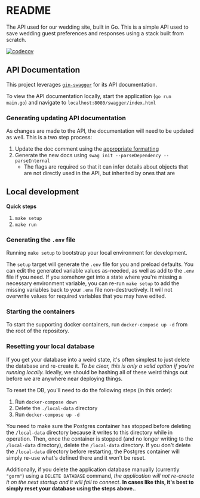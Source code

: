 # README

The API used for our wedding site, built in Go. This is a simple API used to save wedding guest preferences
and responses using a stack built from scratch.

[![codecov](https://codecov.io/gh/ax-vasquez/go-wedding-api/graph/badge.svg?token=UH5YZFRM35)](https://codecov.io/gh/ax-vasquez/go-wedding-api)

## API Documentation

This project leverages [`gin-swagger`](https://github.com/swaggo/gin-swagger) for its API documentation.

To view the API documentation locally, start the application (`go run main.go`) and navigate to `localhost:8080/swagger/index.html`

### Generating updating API documentation

As changes are made to the API, the documentation will need to be updated as well. This is a two step process:

1. Update the doc comment using the [appropriate formatting](https://github.com/swaggo/swag/blob/master/README.md#declarative-comments-format)
1. Generate the new docs using `swag init --parseDependency --parseInternal`
    * The flags are required so that it can infer details about objects that are not directly used in the API, but inherited by ones that are

## Local development

**Quick steps**

1. `make setup`
1. `make run`

### Generating the `.env` file

Running `make setup` to bootstrap your local environment for development.

The `setup` target will generate the `.env` file for you and preload defaults. You can edit the generated variable
values as-needed, as well as add to the `.env` file if you need. If you somehow get into a state where you're missing a necessary
environment variable, you can re-run `make setup` to add the missing variables back to your `.env` file non-destructively. It will 
not overwrite values for required variables that you may have edited.

### Starting the containers

To start the supporting docker containers, run `docker-compose up -d` from the root of the repository.

### Resetting your local database

If you get your database into a weird state, it's often simplest to just delete the database and re-create it. _To be clear, this is only a valid
option if you're running locally._ Ideally, we should be hashing all of these weird things out before we are anywhere near deploying things.

To reset the DB, you'll need to do the following steps (in this order):
1. Run `docker-compose down`
1. Delete the `./local-data` directory
1. Run `docker-compose up -d`

You need to make sure the Postgres container has stopped before deleting the `/local-data` directory because it writes to this directory while in
operation. Then, once the container is stopped (and no longer writing to the `/local-data` directory), delete the `/local-data` directory. If
you don't delete the `/local-data` directory before restarting, the Postgres container will simply re-use what's defined there and it won't be reset.

Additionally, if you delete the application database manually (currently `"gorm"`) using a `DELETE DATABASE` command, _the application
will not re-create it on the next startup and it will fail to connect_. **In cases like this, it's best to simply reset your database using the
steps above.**.
